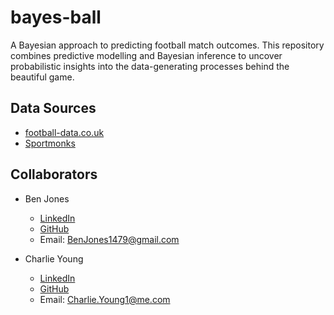 # bayes-ball
A Bayesian approach to predicting football match outcomes. This repository combines predictive modelling and Bayesian inference to uncover probabilistic insights into the data-generating processes behind the beautiful game.

## Data Sources
 - [football-data.co.uk](https://www.football-data.co.uk)
 - [Sportmonks](https://my.sportmonks.com)

## Collaborators
- Ben Jones
  - [LinkedIn](https://www.linkedin.com/in/benjonesdata/)
  - [GitHub](https://github.com/BenJonesData)
  - Email: BenJones1479@gmail.com

- Charlie Young
  - [LinkedIn](https://www.linkedin.com/in/charlie-young-a38219173/)
  - [GitHub](https://github.com/YoungOne360)
  - Email: Charlie.Young1@me.com

